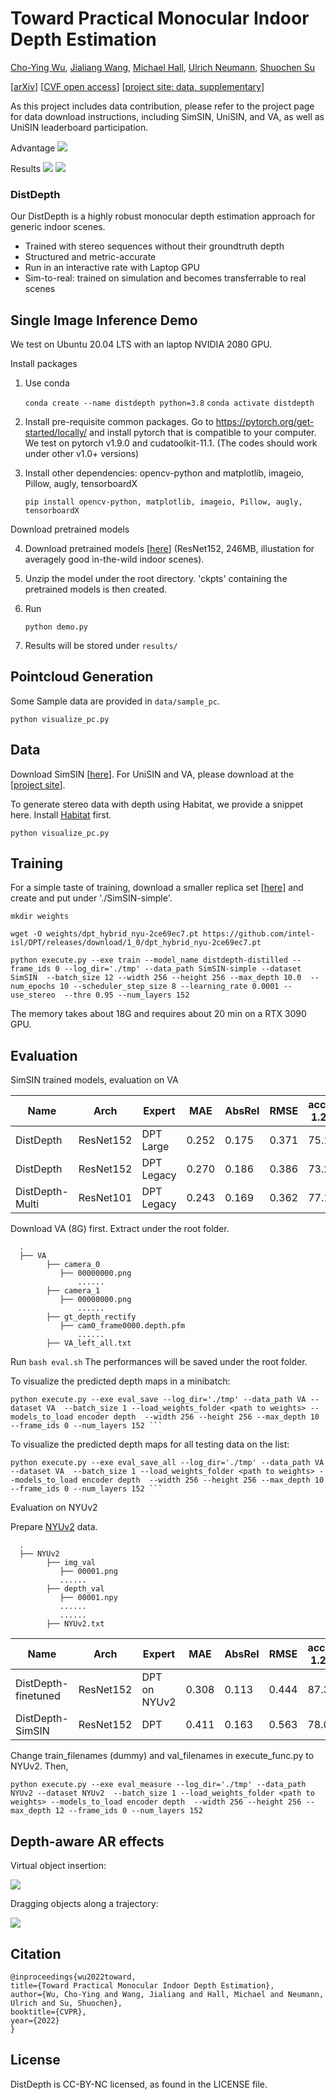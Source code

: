 # <div align=""> Toward Practical Monocular Indoor Depth Estimation </div>

<a href="https://choyingw.github.io/">Cho-Ying Wu</a>, <a href="https://sites.google.com/view/jialiangwang/home">Jialiang Wang</a>, <a href="https://www.linkedin.com/in/michaelanthonyhall/">Michael Hall</a>, <a href="https://cgit.usc.edu/contact/ulrich-neumann/">Ulrich Neumann</a>, <a href="https://shuochsu.github.io/">Shuochen Su</a>

[<a href="https://arxiv.org/abs/2112.02306">arXiv</a>] [<a href="https://openaccess.thecvf.com/content/CVPR2022/html/Wu_Toward_Practical_Monocular_Indoor_Depth_Estimation_CVPR_2022_paper.html">CVF open access</a>] [<a href="https://distdepth.github.io/">project site: data, supplementary</a>]

As this project includes data contribution, please refer to the project page for data download instructions, including SimSIN, UniSIN, and VA, as well as UniSIN leaderboard participation.

Advantage
<img src='fig/teaser.png'>

Results
<img src='fig/results_pc_1.png'>
<img src='fig/results_pc_2.png'>

### DistDepth
Our DistDepth is a highly robust monocular depth estimation approach for generic indoor scenes.
* Trained with stereo sequences without their groundtruth depth
* Structured and metric-accurate
* Run in an interactive rate with Laptop GPU
* Sim-to-real: trained on simulation and becomes transferrable to real scenes

## <div align="">Single Image Inference Demo</div>

We test on Ubuntu 20.04 LTS with an laptop NVIDIA 2080 GPU.

Install packages

1. Use conda

    ``` conda create --name distdepth python=3.8 ```
    ``` conda activate distdepth ```

2. Install pre-requisite common packages. Go to https://pytorch.org/get-started/locally/ and install pytorch that is compatible to your computer. We test on pytorch v1.9.0 and cudatoolkit-11.1. (The codes should work under other v1.0+ versions)

3. Install other dependencies: opencv-python and matplotlib, imageio, Pillow, augly, tensorboardX

   ``` pip install opencv-python, matplotlib, imageio, Pillow, augly, tensorboardX ```

Download pretrained models

4. Download pretrained models [<a href="https://drive.google.com/file/d/1N3UAeSR5sa7KcMJAeKU961KUNBZ6vIgi/view?usp=sharing">here</a>] (ResNet152, 246MB, illustation for averagely good in-the-wild indoor scenes).

5. Unzip the model under the root directory. 'ckpts' containing the pretrained models is then created.

6. Run

   ``` python demo.py ```

7. Results will be stored under `results/`

## <div align="">Pointcloud Generation</div>

Some Sample data are provided in `data/sample_pc`.

   ``` python visualize_pc.py ```


## <div align=""> Data</div>

Download SimSIN [<a href="https://drive.google.com/file/d/1P93270GM_gbx3Cc-b5lLdHOr9P9ZWyLO/view?usp=sharing">here</a>]. For UniSIN and VA, please download at the [<a href="https://distdepth.github.io/">project site</a>].

To generate stereo data with depth using Habitat, we provide a snippet here. Install <a href="https://github.com/facebookresearch/habitat-sim">Habitat</a> first.  

   ``` python visualize_pc.py ```

## <div align=""> Training</div>

For a simple taste of training, download a smaller replica set [<a href="https://drive.google.com/file/d/1g-OXOsKeincRc1-O3x42wVRFKpog2aRe/view?usp=sharing">here</a>] and create and put under './SimSIN-simple'.

   ``` mkdir weights ```
   
```shell
wget -O weights/dpt_hybrid_nyu-2ce69ec7.pt https://github.com/intel-isl/DPT/releases/download/1_0/dpt_hybrid_nyu-2ce69ec7.pt 
```

```shell
python execute.py --exe train --model_name distdepth-distilled --frame_ids 0 --log_dir='./tmp' --data_path SimSIN-simple --dataset SimSIN  --batch_size 12 --width 256 --height 256 --max_depth 10.0  --num_epochs 10 --scheduler_step_size 8 --learning_rate 0.0001 --use_stereo  --thre 0.95 --num_layers 152 
```

The memory takes about 18G and requires about 20 min on a RTX 3090 GPU.

## <div align=""> Evaluation</div>

SimSIN trained models, evaluation on VA

| Name | Arch | Expert | MAE | AbsRel | RMSE | acc@ 1.25 | acc@ 1.25^2 | acc@ 1.25^3 | Download |
| --- | --- | --- | --- | --- | --- | --- | --- | --- | --- |
| DistDepth | ResNet152 | DPT Large | 0.252 | 0.175 | 0.371 | 75.1 | 93.9 | 98.4 | [model](https://drive.google.com/file/d/1X_VMg1LYLmm8xCloLRjqHtIslyXfOrn5/view?usp=sharing) |
| DistDepth | ResNet152 | DPT Legacy | 0.270 | 0.186 | 0.386 | 73.2 | 93.2 | 97.9 | [model](https://drive.google.com/file/d/1rTBSglo_h-Ke5HMe4xvHhCjpeBDRl6vx/view?usp=sharing) |
| DistDepth-Multi| ResNet101 | DPT Legacy | 0.243 | 0.169 | 0.362 | 77.1 | 93.7 | 97.9 | [model](https://drive.google.com/file/d/1Sg_dXAyKI2VfKzHiAu9i8WqT9I7Y9k0D/view?usp=sharing) |


Download VA (8G) first. Extract under the root folder.

      .
      ├── VA
            ├── camera_0
               ├── 00000000.png 
                   ......
            ├── camera_1
               ├── 00000000.png 
                   ......
            ├── gt_depth_rectify
               ├── cam0_frame0000.depth.pfm 
                   ......
            ├── VA_left_all.txt

Run   ``` bash eval.sh ```   The performances will be saved under the root folder.

To visualize the predicted depth maps in a minibatch: 

```shell
python execute.py --exe eval_save --log_dir='./tmp' --data_path VA --dataset VA  --batch_size 1 --load_weights_folder <path to weights> --models_to_load encoder depth  --width 256 --height 256 --max_depth 10 --frame_ids 0 --num_layers 152 ```
```

To visualize the predicted depth maps for all testing data on the list: 

```shell
python execute.py --exe eval_save_all --log_dir='./tmp' --data_path VA --dataset VA  --batch_size 1 --load_weights_folder <path to weights> --models_to_load encoder depth  --width 256 --height 256 --max_depth 10 --frame_ids 0 --num_layers 152 ```
```

Evaluation on NYUv2

Prepare <a href="https://cs.nyu.edu/~silberman/datasets/nyu_depth_v2.html">NYUv2</a> data.

      .
      ├── NYUv2
            ├── img_val
               ├── 00001.png
               ......
            ├── depth_val
               ├── 00001.npy
               ......
               ......
            ├── NYUv2.txt

| Name | Arch | Expert | MAE | AbsRel | RMSE | acc@ 1.25 | acc@ 1.25^2 | acc@ 1.25^3 | Download |
| --- | --- | --- | --- | --- | --- | --- | --- | --- | --- |
| DistDepth-finetuned | ResNet152 | DPT on NYUv2 | 0.308 | 0.113 | 0.444 | 87.3 | 97.3 | 99.3 | [model](https://drive.google.com/file/d/1kLJBuMOf0xSpYq7DtxnPpBTxMwW0ylGm/view?usp=sharing) |
| DistDepth-SimSIN | ResNet152 | DPT | 0.411 | 0.163 | 0.563 | 78.0 | 93.6 | 98.1 | [model](https://drive.google.com/file/d/1Hf_WPaBGMpPBFymCwmN8Xh1blXXZU1cd/view?usp=sharing) |

Change train_filenames (dummy) and val_filenames in execute_func.py to NYUv2. Then,

```shell
python execute.py --exe eval_measure --log_dir='./tmp' --data_path NYUv2 --dataset NYUv2  --batch_size 1 --load_weights_folder <path to weights> --models_to_load encoder depth  --width 256 --height 256 --max_depth 12 --frame_ids 0 --num_layers 152
```

## <div align="">Depth-aware AR effects</div>

Virtual object insertion:

<img src='fig/AR-eff.png'>

Dragging objects along a trajectory:

<img src='fig/move.gif'>

## <div align="">Citation</div>

    @inproceedings{wu2022toward,
    title={Toward Practical Monocular Indoor Depth Estimation},
    author={Wu, Cho-Ying and Wang, Jialiang and Hall, Michael and Neumann, Ulrich and Su, Shuochen},
    booktitle={CVPR},
    year={2022}
    }

## License
DistDepth is CC-BY-NC licensed, as found in the LICENSE file.
